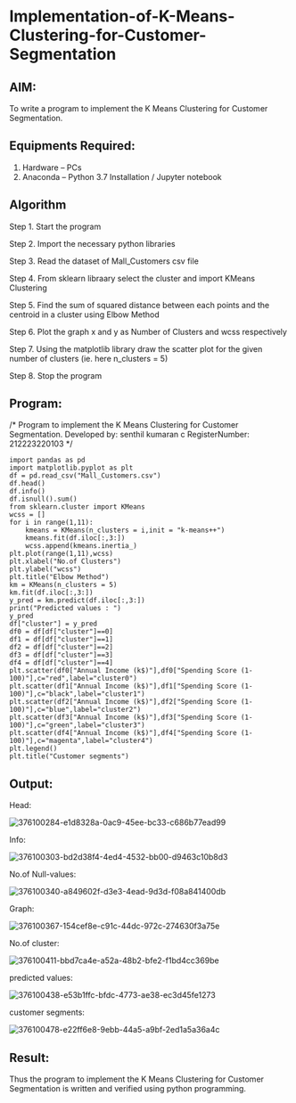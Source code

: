 # Implementation-of-K-Means-Clustering-for-Customer-Segmentation

## AIM:
To write a program to implement the K Means Clustering for Customer Segmentation.

## Equipments Required:
1. Hardware – PCs
2. Anaconda – Python 3.7 Installation / Jupyter notebook

## Algorithm
Step 1. Start the program

Step 2. Import the necessary python libraries

Step 3. Read the dataset of Mall_Customers csv file

Step 4. From sklearn libraary select the cluster and import KMeans Clustering

Step 5. Find the sum of squared distance between each points and the centroid in a cluster using Elbow Method

Step 6. Plot the graph x and y as Number of Clusters and wcss respectively

Step 7. Using the matplotlib library draw the scatter plot for the given number of clusters (ie. here n_clusters = 5)

Step 8. Stop the program

## Program:
/*
Program to implement the K Means Clustering for Customer Segmentation.
Developed by: senthil kumaran c
RegisterNumber:  212223220103
*/
```
import pandas as pd
import matplotlib.pyplot as plt
df = pd.read_csv("Mall_Customers.csv")
df.head()
df.info()
df.isnull().sum()
from sklearn.cluster import KMeans
wcss = []
for i in range(1,11):
    kmeans = KMeans(n_clusters = i,init = "k-means++")
    kmeans.fit(df.iloc[:,3:])
    wcss.append(kmeans.inertia_)
plt.plot(range(1,11),wcss)
plt.xlabel("No.of Clusters")
plt.ylabel("wcss")
plt.title("Elbow Method")
km = KMeans(n_clusters = 5)
km.fit(df.iloc[:,3:])
y_pred = km.predict(df.iloc[:,3:])
print("Predicted values : ")
y_pred
df["cluster"] = y_pred
df0 = df[df["cluster"]==0]
df1 = df[df["cluster"]==1]
df2 = df[df["cluster"]==2]
df3 = df[df["cluster"]==3]
df4 = df[df["cluster"]==4]
plt.scatter(df0["Annual Income (k$)"],df0["Spending Score (1-100)"],c="red",label="cluster0")
plt.scatter(df1["Annual Income (k$)"],df1["Spending Score (1-100)"],c="black",label="cluster1")
plt.scatter(df2["Annual Income (k$)"],df2["Spending Score (1-100)"],c="blue",label="cluster2")
plt.scatter(df3["Annual Income (k$)"],df3["Spending Score (1-100)"],c="green",label="cluster3")
plt.scatter(df4["Annual Income (k$)"],df4["Spending Score (1-100)"],c="magenta",label="cluster4")
plt.legend()
plt.title("Customer segments")
```

## Output:
Head:

![376100284-e1d8328a-0ac9-45ee-bc33-c686b77ead99](https://github.com/user-attachments/assets/63f8de99-ffa6-4be4-87e3-6911d8258014)

Info:

![376100303-bd2d38f4-4ed4-4532-bb00-d9463c10b8d3](https://github.com/user-attachments/assets/fadea0b3-fa9d-4bc9-b0e6-f7436181caad)

No.of Null-values:

![376100340-a849602f-d3e3-4ead-9d3d-f08a841400db](https://github.com/user-attachments/assets/a88594b7-55ac-4798-ae14-786615717d3f)

Graph:

![376100367-154cef8e-c91c-44dc-972c-274630f3a75e](https://github.com/user-attachments/assets/e9120384-dc30-4c81-a527-7a88d9faeb52)

No.of cluster:

![376100411-bbd7ca4e-a52a-48b2-bfe2-f1bd4cc369be](https://github.com/user-attachments/assets/8034337e-3852-41d6-a692-5548829cf852)

predicted values:

![376100438-e53b1ffc-bfdc-4773-ae38-ec3d45fe1273](https://github.com/user-attachments/assets/cc3dbcb6-2197-43ec-8286-18c46e3000ac)

customer segments:

![376100478-e22ff6e8-9ebb-44a5-a9bf-2ed1a5a36a4c](https://github.com/user-attachments/assets/e684aed7-63fe-446f-a13c-392e5d7de845)

## Result:
Thus the program to implement the K Means Clustering for Customer Segmentation is written and verified using python programming.
